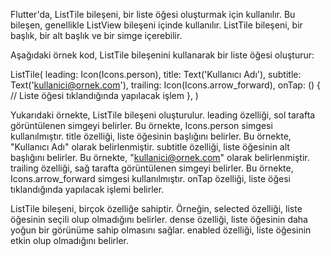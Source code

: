 Flutter'da, ListTile bileşeni, bir liste öğesi oluşturmak için kullanılır. Bu bileşen, genellikle ListView bileşeni içinde kullanılır. ListTile bileşeni, bir başlık, bir alt başlık ve bir simge içerebilir.

Aşağıdaki örnek kod, ListTile bileşenini kullanarak bir liste öğesi oluşturur:

ListTile(
  leading: Icon(Icons.person),
  title: Text('Kullanıcı Adı'),
  subtitle: Text('kullanici@ornek.com'),
  trailing: Icon(Icons.arrow_forward),
  onTap: () {
    // Liste öğesi tıklandığında yapılacak işlem
  },
)

Yukarıdaki örnekte, ListTile bileşeni oluşturulur. leading özelliği, sol tarafta görüntülenen simgeyi belirler. Bu örnekte, Icons.person simgesi kullanılmıştır. title özelliği, liste öğesinin başlığını belirler. Bu örnekte, "Kullanıcı Adı" olarak belirlenmiştir. subtitle özelliği, liste öğesinin alt başlığını belirler. Bu örnekte, "kullanici@ornek.com" olarak belirlenmiştir. trailing özelliği, sağ tarafta görüntülenen simgeyi belirler. Bu örnekte, Icons.arrow_forward simgesi kullanılmıştır. onTap özelliği, liste öğesi tıklandığında yapılacak işlemi belirler.

ListTile bileşeni, birçok özelliğe sahiptir. Örneğin, selected özelliği, liste öğesinin seçili olup olmadığını belirler. dense özelliği, liste öğesinin daha yoğun bir görünüme sahip olmasını sağlar. enabled özelliği, liste öğesinin etkin olup olmadığını belirler.

